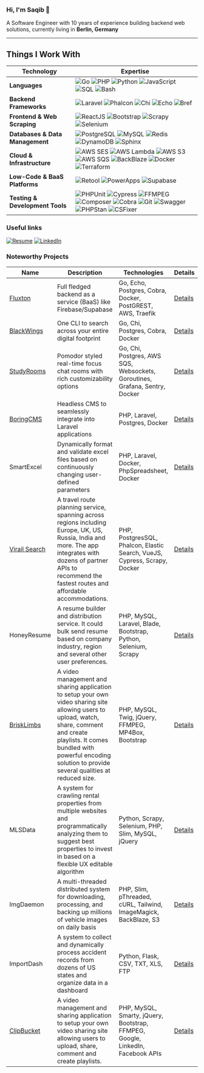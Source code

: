 ### Hi, I'm Saqib 👋
A Software Engineer with 10 years of experience building backend web solutions, currently living in **Berlin, Germany**

---

## **Things I Work With**  

| **Technology**         | **Expertise** |
|------------------------|--------------|
| **Languages**         | ![Go](https://img.shields.io/badge/-Go-00ADD8?logo=go&logoColor=white) ![PHP](https://img.shields.io/badge/-PHP-777BB4?logo=php&logoColor=white) ![Python](https://img.shields.io/badge/-Python-3776AB?logo=python&logoColor=white) ![JavaScript](https://img.shields.io/badge/-JavaScript-F7DF1E?logo=javascript&logoColor=black) ![SQL](https://img.shields.io/badge/-SQL-4479A1?logo=postgresql&logoColor=white) ![Bash](https://img.shields.io/badge/-Bash-4EAA25?logo=gnu-bash&logoColor=white) |
| **Backend Frameworks** | ![Laravel](https://img.shields.io/badge/-Laravel-FF2D20?logo=laravel&logoColor=white) ![Phalcon](https://img.shields.io/badge/-Phalcon-4F5B93?logo=phalcon&logoColor=white) ![Chi](https://img.shields.io/badge/-Chi-02A9E0?logo=go&logoColor=white) ![Echo](https://img.shields.io/badge/-Echo-00ADD8?logo=go&logoColor=white) ![Bref](https://img.shields.io/badge/-Bref-FF9900?logo=serverless&logoColor=white) |
| **Frontend & Web Scraping** | ![ReactJS](https://img.shields.io/badge/-ReactJS-61DAFB?logo=react&logoColor=white) ![Bootstrap](https://img.shields.io/badge/-Bootstrap-7952B3?logo=bootstrap&logoColor=white) ![Scrapy](https://img.shields.io/badge/-Scrapy-2C2D72?logo=scrapy&logoColor=white) ![Selenium](https://img.shields.io/badge/-Selenium-43B02A?logo=selenium&logoColor=white) |
| **Databases & Data Management** | ![PostgreSQL](https://img.shields.io/badge/-PostgreSQL-336791?logo=postgresql&logoColor=white) ![MySQL](https://img.shields.io/badge/-MySQL-4479A1?logo=mysql&logoColor=white) ![Redis](https://img.shields.io/badge/-Redis-DC382D?logo=redis&logoColor=white) ![DynamoDB](https://img.shields.io/badge/-DynamoDB-4053D6?logo=amazon-dynamodb&logoColor=white) ![Sphinx](https://img.shields.io/badge/-Sphinx-531B93?logo=sphinx&logoColor=white) |
| **Cloud & Infrastructure** | ![AWS SES](https://img.shields.io/badge/-AWS%20SES-569A31?logo=amazon-aws&logoColor=white) ![AWS Lambda](https://img.shields.io/badge/-AWS%20Lambda-FF9900?logo=amazon-aws&logoColor=white) ![AWS S3](https://img.shields.io/badge/-AWS%20S3-569A31?logo=amazon-aws&logoColor=white) ![AWS SQS](https://img.shields.io/badge/-AWS%20SQS-569A31?logo=amazon-aws&logoColor=white) ![BackBlaze](https://img.shields.io/badge/-BackBlaze-0052CC?logo=backblaze&logoColor=white) ![Docker](https://img.shields.io/badge/-Docker-2496ED?logo=docker&logoColor=white) ![Terraform](https://img.shields.io/badge/-Terraform-623CE4?logo=terraform&logoColor=white) |
| **Low-Code & BaaS Platforms** | ![Retool](https://img.shields.io/badge/-Retool-FF6A00?logo=retool&logoColor=white) ![PowerApps](https://img.shields.io/badge/-PowerApps-742774?logo=microsoft-power-apps&logoColor=white) ![Supabase](https://img.shields.io/badge/-Supabase-3ECF8E?logo=supabase&logoColor=white) |
| **Testing & Development Tools** | ![PHPUnit](https://img.shields.io/badge/-PHPUnit-2C2D72?logo=phpunit&logoColor=white) ![Cypress](https://img.shields.io/badge/-Cypress-17202C?logo=cypress&logoColor=white) ![FFMPEG](https://img.shields.io/badge/-FFMPEG-007ACC?logo=ffmpeg&logoColor=white) ![Composer](https://img.shields.io/badge/-Composer-885630?logo=composer&logoColor=white) ![Cobra](https://img.shields.io/badge/-Cobra-00ADD8?logo=go&logoColor=white) ![Git](https://img.shields.io/badge/-Git-F05032?logo=git&logoColor=white) ![Swagger](https://img.shields.io/badge/-Swagger-85EA2D?logo=swagger&logoColor=black) ![PHPStan](https://img.shields.io/badge/-PHPStan-05388A?logo=php&logoColor=white) ![CSFixer](https://img.shields.io/badge/-CSFixer-42B883?logo=php&logoColor=white) |


### Useful links
[![Resume](https://img.shields.io/badge/-Resume-blue?logo=googledrive&logoColor=white)](https://drive.google.com/file/d/1RypaIdk4Ri46jUU_UF-cm1xqsAFgue7E/view?usp=sharing)
[![LinkedIn](https://img.shields.io/badge/-LinkedIn-0077B5?logo=linkedin&logoColor=white)](https://linkedin.com/in/sakydev)

### Noteworthy Projects
| Name                                                 | Description                                   | Technologies                                                     | Details                                                                 |
|------------------------------------------------------|-----------------------------------------------|------------------------------------------------------------------|-------------------------------------------------------------------------|
| [Fluxton](https://github.com/fluxton-io/fluxton)  | Full fledged backend as a service (BaaS) like Firebase/Supabase | Go, Echo, Postgres, Cobra, Docker, PostGREST, AWS, Traefik                                       | [Details](https://github.com/sakydev/sakydev/blob/main/fluxton.md)   |
| [BlackWings](https://github.com/sakydev/blackwings)  | One CLI to search across your entire digital footprint | Go, Chi, Postgres, Cobra, Docker                                       | [Details](https://github.com/sakydev/sakydev/blob/main/blackwings.md)   |
| [StudyRooms](https://knowunity.com/about/download)                                           | Pomodor styled real-time focus chat rooms with rich customizability options | Go, Chi, Postgres, AWS SQS, Websockets, Goroutines, Grafana, Sentry, Docker              | [Details](https://github.com/sakydev/sakydev/blob/main/studyrooms.md)   |
| [BoringCMS](https://github.com/sakydev/BoringCMS)    | Headless CMS to seamlessly integrate into Laravel applications | PHP, Laravel, Postgres, Docker                                   | [Details](https://github.com/sakydev/sakydev/blob/main/boringcms.md)    |
| SmartExcel                                           | Dynamically format and validate excel files based on continuously changing user-defined parameters | PHP, Laravel, Docker, PhpSpreadsheet, Docker                             | [Details](https://github.com/sakydev/sakydev/blob/main/smartexcel.md)   |
| [Virail Search](https://www.virail.com/)                                        | A travel route planning service, spanning across regions including Europe, UK, US, Russia, India and more. The app integrates with dozens of partner APIs to recommend the fastest routes and affordable accommodations. | PHP, PostgresSQL, Phalcon, Elastic Search, VueJS, Cypress, Scrapy, Docker | [Details](https://github.com/sakydev/sakydev/blob/main/virailsearch.md) |
| HoneyResume                                          | A resume builder and distribution service. It could bulk send resume based on company industry, region and several other user preferences. | PHP, MySQL, Laravel, Blade, Bootstrap, Python, Selenium, Scrapy | [Details](https://github.com/sakydev/sakydev/blob/main/honeyresume.md)  |
| [BriskLimbs](https://github.com/sakydev/brisklimbs)  | A video management and sharing application to setup your own video sharing site allowing users to upload, watch, share, comment and create playlists. It comes bundled with powerful encoding solution to provide several qualities at reduced size. | PHP, MySQL, Twig, jQuery, FFMPEG, MP4Box, Bootstrap             | [Details](https://github.com/sakydev/sakydev/blob/main/brisklimbs.md)   |
| MLSData                                              | A system for crawling rental properties from multiple websites and programmatically analyzing them to suggest best properties to invest in based on a flexible UX editable algorithm | Python, Scrapy, Selenium, PHP, Slim, MySQL, jQuery               | [Details](https://github.com/sakydev/sakydev/blob/main/mlsdata.md)      |
| ImgDaemon                                            | A multi-threaded distributed system for downloading, processing, and backing up millions of vehicle images on daily basis | PHP, Slim, pThreaded, cURL, Tailwind, ImageMagick, BackBlaze, S3 | [Details](https://github.com/sakydev/sakydev/blob/main/imgdaemon.md)    |
| ImportDash                                           | A system to collect and dynamically process accident records from dozens of US states and organize data in a dashboard | Python, Flask, CSV, TXT, XLS, FTP                                                    | [Details](https://github.com/sakydev/sakydev/blob/main/importdash.md)   |
| [ClipBucket](https://github.com/arslancb/clipbucket) | A video management and sharing application to setup your own video sharing site allowing users to upload, share, comment and create playlists. | PHP, MySQL, Smarty, jQuery, Bootstrap, FFMPEG, Google, LinkedIn, Facebook APIs | [Details](https://github.com/sakydev/sakydev/blob/main/clipbucket.md)   |
